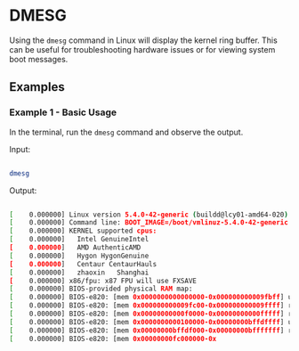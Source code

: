 # DMESG

Using the `dmesg` command in Linux will display the kernel ring buffer. This can be useful for troubleshooting hardware issues or for viewing system boot messages.

## Examples

### Example 1 - Basic Usage

In the terminal, run the `dmesg` command and observe the output.

Input:

```sh

dmesg

```

Output:

```sh

[    0.000000] Linux version 5.4.0-42-generic (buildd@lcy01-amd64-020) (gcc version 9.3.0 (Ubuntu 9.3.0-10ubuntu2)) #46-Ubuntu SMP Fri Jul 10 00:24:02 UTC 2020 (Ubuntu 5.4.0-42.46-generic 5.4.44)
[    0.000000] Command line: BOOT_IMAGE=/boot/vmlinuz-5.4.0-42-generic root=UUID=3e3b3e3b-3e3b-3e3b-3e3b-3e3b3e3b3e3b ro quiet splash vt.handoff=7
[    0.000000] KERNEL supported cpus:
[    0.000000]   Intel GenuineIntel
[    0.000000]   AMD AuthenticAMD
[    0.000000]   Hygon HygonGenuine
[    0.000000]   Centaur CentaurHauls
[    0.000000]   zhaoxin   Shanghai  
[    0.000000] x86/fpu: x87 FPU will use FXSAVE
[    0.000000] BIOS-provided physical RAM map:
[    0.000000] BIOS-e820: [mem 0x0000000000000000-0x000000000009fbff] usable
[    0.000000] BIOS-e820: [mem 0x000000000009fc00-0x000000000009ffff] reserved
[    0.000000] BIOS-e820: [mem 0x00000000000f0000-0x00000000000fffff] reserved
[    0.000000] BIOS-e820: [mem 0x0000000000100000-0x00000000bffdffff] usable
[    0.000000] BIOS-e820: [mem 0x00000000bffdf000-0x00000000bfffffff] reserved
[    0.000000] BIOS-e820: [mem 0x00000000fc000000-0x

```